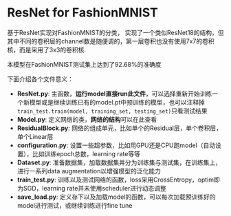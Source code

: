 # ResNet for FashionMNIST
基于ResNet实现对FashionMNIST的分类，
实现了一个类似ResNet18的结构，但其中不同的卷积层的channel数是随便调的，第一层卷积也没有使用7x7的卷积核，而是采用了3x3的卷积核.

本模型在FashionMNIST测试集上达到了92.68%的准确度

下面介绍各个文件意义：
* **ResNet.py**: 主函数，**运行model直接run此文件**，可以选择重新开始训练一个新模型或是继续训练已有的model.pt中预训练的模型，也可以注释掉
```train_test.train(model, training_set, testing_set)```只看测试结果
* **Model.py**: 定义网络的类，**网络的结构**可以在此查看
* **ResidualBlock.py**: 网络的组成单元，比如单个的Residual层，单个卷积层，单个Linear层
* **configuration.py**: 设置一些超参数，比如用GPU还是CPU跑model（自动设置），比如训练epoch总数，learning rate等等
* **Dataset.py**: 准备数据集，加载数据集并分为训练集与测试集，在训练集上，进行一系列data augmentation以增强模型的泛化能力
* **train_test.py**: 训练以及测试网络的函数，loss采用CrossEntropy，optim即为SGD，learning rate并未使用scheduler进行动态调整
* **save_load.py**: 定义存下以及加载model的函数，可以每次加载预训练好的model进行测试，或继续训练进行fine tune
